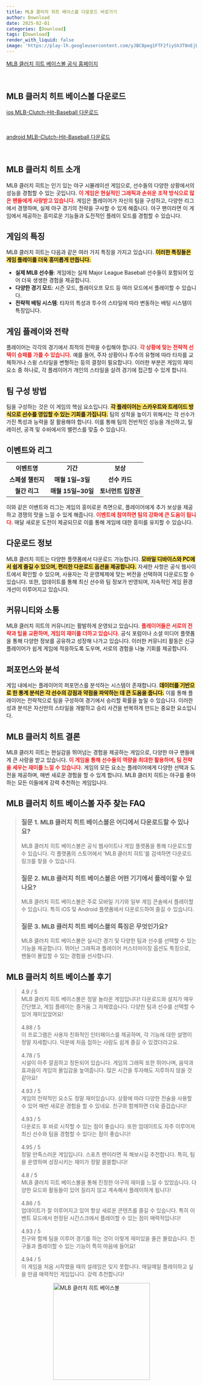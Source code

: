 ```yaml
---
title: MLB 클러치 히트 베이스볼 다운로드 바로가기
author: Download
date: 2025-02-01
categories: [Download]
tags: [Download]
render_with_liquid: false
image: 'https://play-lh.googleusercontent.com/yJBC8peg1FTF2fiySh3T0nEjDXlh_oBmxkdMsoZmFUH36HvRcoVhheJqpmE7KaTntq8=s256-rw'
---
```

<p><a class='click-button' title='MLB 클러치 히트 베이스볼' href='https://game.naver.com/lounge/MLB_Clutch_Hit_Baseball/home' rel='nofollow'>MLB 클러치 히트 베이스볼 공식 홈페이지</a></p><br>
<h2 id='MLB 클러치 히트 베이스볼_다운로드'>MLB 클러치 히트 베이스볼 다운로드</h2>
<p><a class="click-button ios" title="MLB-Clutch-Hit-Baseball 다운로드" href="https://apps.apple.com/kr/app/mlb-%ED%81%B4%EB%9F%AC%EC%B9%98-%ED%9E%88%ED%8A%B8-%EB%B2%A0%EC%9D%B4%EC%8A%A4%EB%B3%BC-25/id6462846417" rel="nofollow">ios MLB-Clutch-Hit-Baseball 다운로드</a></p><br>
<p><a class="click-button android" title="MLB-Clutch-Hit-Baseball 다운로드" href="https://play.google.comhttps://play.google.com/store/apps/details?id=com.wildcaly.chbaseball.jkt" rel="nofollow">android MLB-Clutch-Hit-Baseball 다운로드</a></p><br>


<h2 id='MLB클러치히트소개'>MLB 클러치 히트 소개</h2>

<p>MLB 클러치 히트는 인기 있는 야구 시뮬레이션 게임으로, 선수들의 다양한 상황에서의 성능을 경험할 수 있는 곳입니다. <b><span style="color: #ee2323;">이 게임은 현실적인 그래픽과 손쉬운 조작 방식으로 많은 팬들에게 사랑받고 있습니다.</span></b> 게임은 플레이어가 자신의 팀을 구성하고, 다양한 리그에서 경쟁하며, 실제 야구 경기의 전략을 구사할 수 있게 해줍니다. 야구 팬이라면 이 게임에서 제공하는 흥미로운 기능들과 도전적인 플레이 모드를 경험할 수 있습니다.</p>

<h2 id='게임특징'>게임의 특징</h2>

<p>MLB 클러치 히트는 다음과 같은 여러 가지 특징을 가지고 있습니다. <b><span style="background-color: #ffe066;">이러한 특징들은 게임 플레이를 더욱 흥미롭게 만듭니다.</span></b></p>

<ul>
    <li><b>실제 MLB 선수들</b>: 게임에는 실제 Major League Baseball 선수들이 포함되어 있어 더욱 생생한 경험을 제공합니다.</li>
    <li><b>다양한 경기 모드</b>: 시즌 모드, 플레이오프 모드 등 여러 모드에서 플레이할 수 있습니다.</li>
    <li><b>전략적 배팅 시스템</b>: 타자의 특성과 투수의 스타일에 따라 변동하는 배팅 시스템이 특징입니다.</li>
</ul>

<h2 id='게임플레이와전략'>게임 플레이와 전략</h2>

<p>플레이어는 각각의 경기에서 최적의 전략을 수립해야 합니다. <b><span style="color: #ee2323;">각 상황에 맞는 전략적 선택이 승패를 가를 수 있습니다.</span></b> 예를 들어, 주자 상황이나 투수의 유형에 따라 타자를 교체하거나 스윙 스타일을 변형하는 등의 결정이 필요합니다. 이러한 부분은 게임의 재미 요소 중 하나로, 각 플레이어가 개인의 스타일을 살려 경기에 접근할 수 있게 합니다.</p>

<h2 id='팀구성방법'>팀 구성 방법</h2>

<p>팀을 구성하는 것은 이 게임의 핵심 요소입니다. <b><span style="background-color: #ffe066;">각 플레이어는 스카우트와 트레이드 방식으로 선수를 영입할 수 있는 기회를 가집니다.</span></b> 팀의 성적을 높이기 위해서는 각 선수가 가진 특성과 능력을 잘 활용해야 합니다. 이를 통해 팀의 전반적인 성능을 개선하고, 릴레이션, 공격 및 수비에서의 밸런스를 맞출 수 있습니다.</p>

<h2 id='이벤트와리그'>이벤트와 리그</h2>

<table>
    <tr>
        <td style="text-align: center; height: 17px;"><b>이벤트명</b></td>
        <td style="text-align: center; height: 17px;"><b>기간</b></td>
        <td style="text-align: center; height: 17px;"><b>보상</b></td>
    </tr>
    <tr>
        <td style="text-align: center; height: 17px;"><b>스페셜 챌린지</b></td>
        <td style="text-align: center; height: 17px;"><b>매월 1일~3일</b></td>
        <td style="text-align: center; height: 17px;"><b>선수 카드</b></td>
    </tr>
    <tr>
        <td style="text-align: center; height: 17px;"><b>월간 리그</b></td>
        <td style="text-align: center; height: 17px;"><b>매월 15일~30일</b></td>
        <td style="text-align: center; height: 17px;"><b>토너먼트 입장권</b></td>
    </tr>
</table>

<p>이와 같은 이벤트와 리그는 게임의 흥미로운 측면으로, 플레이어에게 추가 보상을 제공하고 경쟁의 맛을 느낄 수 있게 해줍니다. <b><span style="color: #ee2323;">이벤트에 참여하면 팀의 강화에 큰 도움이 됩니다.</span></b> 매달 새로운 도전이 제공되므로 이를 통해 게임에 대한 흥미를 유지할 수 있습니다.</p>

<h2 id='다운로드정보'>다운로드 정보</h2>

<p>MLB 클러치 히트는 다양한 플랫폼에서 다운로드 가능합니다. <b><span style="background-color: #ffe066;">모바일 디바이스와 PC에서 쉽게 즐길 수 있으며, 편리한 다운로드 옵션을 제공합니다.</span></b> 자세한 사항은 공식 웹사이트에서 확인할 수 있으며, 사용자는 각 운영체제에 맞는 버전을 선택하여 다운로드할 수 있습니다. 또한, 업데이트를 통해 최신 선수와 팀 정보가 반영되며, 지속적인 게임 환경 개선이 이루어지고 있습니다.</p>

<h2 id='커뮤니티와소통'>커뮤니티와 소통</h2>

<p>MLB 클러치 히트의 커뮤니티는 활발하게 운영되고 있습니다. <b><span style="color: #ee2323;">플레이어들은 서로의 전략과 팁을 교환하며, 게임의 재미를 더하고 있습니다.</span></b> 공식 포럼이나 소셜 미디어 플랫폼을 통해 다양한 정보를 공유하고 성장해 나가고 있습니다. 이러한 커뮤니티 활동은 신규 플레이어가 쉽게 게임에 적응하도록 도우며, 서로의 경험을 나눌 기회를 제공합니다.</p>

<h2 id='퍼포먼스와분석'>퍼포먼스와 분석</h2>

<p>게임 내에서는 플레이어의 퍼포먼스를 분석하는 시스템이 존재합니다. <b><span style="background-color: #ffe066;">데이터를 기반으로 한 통계 분석은 각 선수의 강점과 약점을 파악하는 데 큰 도움을 줍니다.</span></b> 이를 통해 플레이어는 전략적으로 팀을 구성하여 경기에서 승리할 확률을 높일 수 있습니다. 이러한 성과 분석은 자신만의 스타일을 개발하고 승리 사건을 반복하게 만드는 중요한 요소입니다.</p>

<h2 id='결론'>MLB 클러치 히트 결론</h2>

<p>MLB 클러치 히트는 현실감을 뛰어넘는 경험을 제공하는 게임으로, 다양한 야구 팬들에게 큰 사랑을 받고 있습니다. <b><span style="color: #ee2323;">이 게임을 통해 선수들의 역량을 최대한 활용하며, 팀 전략을 세우는 재미를 느낄 수 있습니다.</span></b> 게임의 모든 요소는 플레이어에게 다양한 선택과 도전을 제공하며, 매번 새로운 경험을 할 수 있게 합니다. MLB 클러치 히트는 야구를 좋아하는 모든 이들에게 강력 추천하는 게임입니다.</p>


<h2 id='MLB 클러치 히트 베이스볼_자주_찾는_FAQ'>MLB 클러치 히트 베이스볼 자주 찾는 FAQ</h2>
<div itemscope="" itemtype="https://schema.org/FAQPage"> <blockquote> <div itemscope="" itemprop="mainEntity" itemtype="https://schema.org/Question"> <h3 itemprop="name">질문 1. MLB 클러치 히트 베이스볼은 어디에서 다운로드할 수 있나요?</h3> <div itemscope="" itemprop="acceptedAnswer" itemtype="https://schema.org/Answer"> <span itemprop="text"> <p>MLB 클러치 히트 베이스볼은 공식 웹사이트나 게임 플랫폼을 통해 다운로드할 수 있습니다. 각 플랫폼의 스토어에서 'MLB 클러치 히트'를 검색하면 다운로드 링크를 찾을 수 있습니다.</p> </span> </div> </div> <div itemscope="" itemprop="mainEntity" itemtype="https://schema.org/Question"> <h3 itemprop="name">질문 2. MLB 클러치 히트 베이스볼은 어떤 기기에서 플레이할 수 있나요?</h3> <div itemscope="" itemprop="acceptedAnswer" itemtype="https://schema.org/Answer"> <span itemprop="text"> <p>MLB 클러치 히트 베이스볼은 주로 모바일 기기와 일부 게임 콘솔에서 플레이할 수 있습니다. 특히 iOS 및 Android 플랫폼에서 다운로드하여 즐길 수 있습니다.</p> </span> </div> </div> <div itemscope="" itemprop="mainEntity" itemtype="https://schema.org/Question"> <h3 itemprop="name">질문 3. MLB 클러치 히트 베이스볼의 특징은 무엇인가요?</h3> <div itemscope="" itemprop="acceptedAnswer" itemtype="https://schema.org/Answer"> <span itemprop="text"> <p>MLB 클러치 히트 베이스볼은 실시간 경기 및 다양한 팀과 선수를 선택할 수 있는 기능을 제공합니다. 뛰어난 그래픽과 플레이어 커스터마이징 옵션도 특징으로, 팬들이 몰입할 수 있는 경험을 선사합니다.</p> </span> </div> </div> </blockquote> </div>
<h2 id='MLB 클러치 히트 베이스볼_후기'>MLB 클러치 히트 베이스볼 후기</h2>
<div itemscope itemtype="https://schema.org/Product">
  <blockquote>
  <div itemprop="review" itemscope itemtype="https://schema.org/Review">
      <div itemprop="reviewRating" itemscope itemtype="https://schema.org/Rating"> <span itemprop="ratingValue">4.9</span> / <span itemprop="bestRating">5</span> </div>
      <span itemprop="reviewBody">MLB 클러치 히트 베이스볼은 정말 놀라운 게임입니다! 다운로드와 설치가 매우 간단했고, 게임 플레이는 즐거움 그 자체였습니다. 다양한 팀과 선수를 선택할 수 있어 재미있었어요!</span>
  </div>
  <br>
  <div itemprop="review" itemscope itemtype="https://schema.org/Review">
      <div itemprop="reviewRating" itemscope itemtype="https://schema.org/Rating"> <span itemprop="ratingValue">4.88</span> / <span itemprop="bestRating">5</span> </div>
      <span itemprop="reviewBody">이 프로그램은 사용자 친화적인 인터페이스를 제공하며, 각 기능에 대한 설명이 정말 자세합니다. 덕분에 처음 접하는 사람도 쉽게 즐길 수 있겠더라고요.</span>
  </div>
  <br>
  <div itemprop="review" itemscope itemtype="https://schema.org/Review">
      <div itemprop="reviewRating" itemscope itemtype="https://schema.org/Rating"> <span itemprop="ratingValue">4.78</span> / <span itemprop="bestRating">5</span> </div>
      <span itemprop="reviewBody">시설이 아주 깔끔하고 정돈되어 있습니다. 게임의 그래픽 또한 뛰어나며, 음악과 효과음이 게임의 몰입감을 높여줍니다. 많은 시간을 투자해도 지루하지 않을 것 같아요!</span>
  </div>
  <br>
  <div itemprop="review" itemscope itemtype="https://schema.org/Review">
      <div itemprop="reviewRating" itemscope itemtype="https://schema.org/Rating"> <span itemprop="ratingValue">4.93</span> / <span itemprop="bestRating">5</span> </div>
      <span itemprop="reviewBody">게임의 전략적인 요소도 정말 재미있습니다. 상황에 따라 다양한 전술을 사용할 수 있어 매번 새로운 경험을 할 수 있네요. 친구와 함께하면 더욱 즐겁습니다!</span>
  </div>
  <br>
  <div itemprop="review" itemscope itemtype="https://schema.org/Review">
      <div itemprop="reviewRating" itemscope itemtype="https://schema.org/Rating"> <span itemprop="ratingValue">4.93</span> / <span itemprop="bestRating">5</span> </div>
      <span itemprop="reviewBody">다운로드 후 바로 시작할 수 있는 점이 좋습니다. 또한 업데이트도 자주 이루어져 최신 선수와 팀을 경험할 수 있다는 점이 좋습니다!</span>
  </div>
  <br>
  <div itemprop="review" itemscope itemtype="https://schema.org/Review">
      <div itemprop="reviewRating" itemscope itemtype="https://schema.org/Rating"> <span itemprop="ratingValue">4.95</span> / <span itemprop="bestRating">5</span> </div>
      <span itemprop="reviewBody">정말 만족스러운 게임입니다. 스포츠 팬이라면 꼭 해보시길 추천합니다. 특히, 팀을 운영하며 성장시키는 재미가 정말 쏠쏠합니다!</span>
  </div>
  <br>
  <div itemprop="review" itemscope itemtype="https://schema.org/Review">
      <div itemprop="reviewRating" itemscope itemtype="https://schema.org/Rating"> <span itemprop="ratingValue">4.8</span> / <span itemprop="bestRating">5</span> </div>
      <span itemprop="reviewBody">MLB 클러치 히트 베이스볼을 통해 진정한 야구의 재미를 느낄 수 있었습니다. 다양한 모드와 활동들이 있어 질리지 않고 계속해서 플레이하게 됩니다!</span>
  </div>
  <br>
  <div itemprop="review" itemscope itemtype="https://schema.org/Review">
      <div itemprop="reviewRating" itemscope itemtype="schema.org/Rating"> <span itemprop="ratingValue">4.86</span> / <span itemprop="bestRating">5</span> </div>
      <span itemprop="reviewBody">업데이트가 잘 이루어지고 있어 항상 새로운 콘텐츠를 즐길 수 있습니다. 특히 이벤트 모드에서 한정된 시간스크에서 플레이할 수 있는 점이 매력적입니다!</span>
  </div>
  <br>
  <div itemprop="review" itemscope itemtype="https://schema.org/Review">
      <div itemprop="reviewRating" itemscope itemtype="schema.org/Rating"> <span itemprop="ratingValue">4.93</span> / <span itemprop="bestRating">5</span> </div>
      <span itemprop="reviewBody">친구와 함께 팀을 이루어 경기를 하는 것이 이렇게 재미있을 줄은 몰랐습니다. 친구들과 플레이할 수 있는 기능이 특히 마음에 들어요!</span>
  </div>
  <br>
  <div itemprop="review" itemscope itemtype="https://schema.org/Review">
      <div itemprop="reviewRating" itemscope itemtype="schema.org/Rating"> <span itemprop="ratingValue">4.94</span> / <span itemprop="bestRating">5</span> </div>
      <span itemprop="reviewBody">이 게임을 처음 시작했을 때의 설레임은 잊지 못합니다. 매일매일 플레이하고 싶을 만큼 매력적인 게임입니다. 강력 추천합니다!</span>
  </div>
  </blockquote>
</div>
<figure class="image" style="display: flex; justify-content: center; align-items: center; margin: 0;"><img src="https://play-lh.googleusercontent.com/yJBC8peg1FTF2fiySh3T0nEjDXlh_oBmxkdMsoZmFUH36HvRcoVhheJqpmE7KaTntq8=s256-rw" alt="MLB 클러치 히트 베이스볼" width="256" height="256" style="max-width: 100%; height: auto;"></figure>